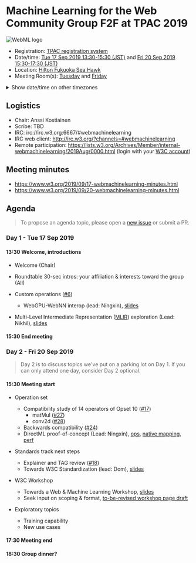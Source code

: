 # Machine Learning for the Web Community Group F2F at TPAC 2019

![WebML logo][logo]

* Registration: [TPAC registration system](https://www.w3.org/2019/09/TPAC/registration.html)
* Date/time: [Tue 17 Sep 2019 13:30-15:30 (JST)](https://www.w3.org/2019/09/TPAC/schedule.html#cgs-tue) and [Fri 20 Sep 2019 15:30-17:30 (JST)](https://www.w3.org/2019/09/TPAC/schedule.html#cgs-fri)
* Location: [Hilton Fukuoka Sea Hawk](https://www.w3.org/2019/09/TPAC/venue.html)
* Meeting Room(s): [Tuesday](https://www.w3.org/2019/09/TPAC/schedule.html#cgs-tue) and [Friday](https://www.w3.org/2019/09/TPAC/schedule.html#cgs-fri)

<details>
<summary>Show date/time on other timezones</summary> 
<table>
  <tr><td> San Francisco (U.S.A. - California) <td> <b>Mon/Thu, 16/19 September 2019</b> <td> 21:30/23:30 pm PDT <td> UTC-7 hours
<tr><td> Boston (U.S.A. - Massachusetts) <td> Tue/Fri, 17/20 September 2019 <td> 00:30/02:30 am EDT <td> UTC-4 hours
<tr><td> London (United Kingdom - England) <td> Tue/Fri, 17/20 September 2019 <td> 05:30/07:30 am BST <td> UTC+1 hours
<tr><td> Berlin (Germany) <td> Tue/Fri, 17/20 September 2019 <td> 06:30/08:30 am CEST <td> UTC+2 hours
<tr><td> Helsinki (Finland) <td> Tue/Fri, 17/20 September 2019 <td> 07:30/09:30 am EEST <td> UTC+3 hours
<tr><td> Shanghai (China) <td> Tue/Fri, 17/20 September 2019 <td> 12:30/14:30 pm CST <td> UTC+8 hours
<tr><td> Tokyo (Japan) <td> Tue/Fri, 17/20 September 2019 <td> 13:30/15:30 JST <td> UTC+9 hours
<tr><td> Corresponding UTC (GMT) <td> Tue/Fri, 17/20 September 2019 <td colspan=2> 04:30/06:30 UTC
</table>
</details>

## Logistics

* Chair: Anssi Kostiainen
* Scribe: TBD
* IRC: irc://irc.w3.org:6667/#webmachinelearning
* IRC web client: http://irc.w3.org/?channels=#webmachinelearning
* Remote participation: https://lists.w3.org/Archives/Member/internal-webmachinelearning/2019Aug/0000.html (login with your [W3C account](https://www.w3.org/Help/Account/))


## Meeting minutes

* https://www.w3.org/2019/09/17-webmachinelearning-minutes.html
* https://www.w3.org/2019/09/20-webmachinelearning-minutes.html

## Agenda

>To propose an agenda topic, please open a [new issue](https://github.com/webmachinelearning/meetings/issues/new) or submit a PR.

### Day 1 - Tue 17 Sep 2019

#### 13:30 Welcome, introductions

* Welcome (Chair)

* Roundtable 30-sec intros: your affiliation & interests toward the group (All)

* Custom operations ([#6](https://github.com/webmachinelearning/webnn/issues/6))
  * WebGPU-WebNN interop (lead: Ningxin), [slides](https://docs.google.com/presentation/d/1KGRc1RnnYt_1JK2Pk6r2xRkD60v4F8jc4beHMv0crng/)

* Multi-Level Intermediate Representation ([MLIR](https://github.com/tensorflow/mlir)) exploration (Lead: Nikhil), [slides](https://docs.google.com/presentation/d/1vv-pFsTqAVITtx3RwmEs-g7YRK1PD9APSIuice88aSI/)

#### 15:30 End meeting

### Day 2 - Fri 20 Sep 2019

>Day 2 is to discuss topics we've put on a parking lot on Day 1. If you can only attend one day, consider Day 2 optional.

#### 15:30 Meeting start

* Operation set
  * Compatibility study of 14 operators of Opset 10 ([#17](https://github.com/webmachinelearning/webnn/issues/17))
    * matMul ([#27](https://github.com/webmachinelearning/webnn/issues/27))
    * conv2d ([#28](https://github.com/webmachinelearning/webnn/issues/28))
  * Backwards compatibility ([#24](https://github.com/webmachinelearning/webnn/issues/24))
  * DirectML proof-of-concept (Lead: Ningxin), [ops](https://github.com/intel/webml-polyfill/blob/master/docs/supported_ops.md), [native mapping](https://docs.google.com/spreadsheets/d/1nthZOwgIKsj34EB-SymEwoNTPsxo4X8Pxavm-JaBwME/edit?usp=sharing), [perf](https://docs.google.com/spreadsheets/d/1nZziT-2uOWeHFeOU3yDZ4_0KDJElkb_4nqXdv6vG5ak/edit?usp=sharing)

* Standards track next steps
  * Explainer and TAG review ([#18](https://github.com/webmachinelearning/webnn/issues/18))
  * Towards W3C Standardization (lead: Dom), [slides](https://www.w3.org/2019/Talks/dhm-ml-workshop/standardization.html)

* W3C Workshop
  * Towards a Web & Machine Learning Workshop, [slides](https://www.w3.org/2019/Talks/dhm-ml-workshop/)
  * Seek input on scoping & format, [to-be-revised workshop page draft](https://www.w3.org/2018/11/machine-learning-workshop/)

* Exploratory topics
  * Training capability
  * New use cases

#### 17:30 Meeting end

[logo]: https://avatars3.githubusercontent.com/u/42399997?s=100 "WebML Logo, CC0 Creative Commons"

#### 18:30 Group dinner?
